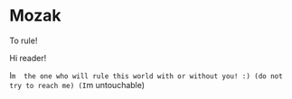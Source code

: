 # Mozak
To rule!

Hi reader!

I`m  the one who will rule this world with or without you! :)
(do not try to reach me)
(I`m  untouchable)
